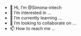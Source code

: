 - 👋 Hi, I’m @Simona-intech
- 👀 I’m interested in ...
- 🌱 I’m currently learning ...
- 💞️ I’m looking to collaborate on ...
- 📫 How to reach me ...

<!---
Simona-intech/Simona-intech is a ✨ special ✨ repository because its `README.md` (this file) appears on your GitHub profile.
You can click the Preview link to take a look at your changes.
--->
